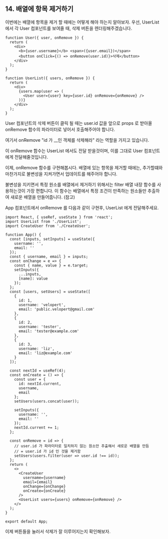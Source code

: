 
## 14. 배열에 항목 제거하기

이번에는 배열에 항목을 제거 할 때에는 어떻게 해야 하는지 알아보자.
우선, UserList 에서 각 User 컴포넌트를 보여줄 때, 삭제 버튼을 렌더링해주겠습니다.
```
function User({ user, onRemove }) {
  return (
    <div>
      <b>{user.username}</b> <span>({user.email})</span>
      <button onClick={() => onRemove(user.id)}>삭제</button>
    </div>
  );
}

function UserList({ users, onRemove }) {
  return (
    <div>
      {users.map(user => (
        <User user={user} key={user.id} onRemove={onRemove} />
      ))}
    </div>
  );
}
```
User 컴포넌트의 삭제 버튼이 클릭 될 때는 user.id 값을 앞으로 props 로 받아올 onRemove 함수의 파라미터로 넣어서 호출해주어야 합니다.

여기서 onRemove "id 가 __인 객체를 삭제해라" 라는 역할을 가지고 있습니다.

이 onRemove 함수는 UserList 에서도 전달 받을것이며, 이를 그대로 User 컴포넌트에게 전달해줄것입니다.

이제, onRemove 함수를 구현해봅시다. 배열에 있는 항목을 제거할 때에는, 추가할떄와 마찬가지로 불변성을 지켜가면서 업데이트를 해주어야 합니다.

불변성을 지키면서 특정 원소를 배열에서 제거하기 위해서는 filter 배열 내장 함수를 사용하는것이 가장 편합니다. 이 함수는 배열에서 특정 조건이 만족하는 원소들만 추출하여 새로운 배열을 만들어줍니다. (참고)

App 컴포넌트에서 onRemove 를 다음과 같이 구현후, UserList 에게 전달해주세요.
```
import React, { useRef, useState } from 'react';
import UserList from './UserList';
import CreateUser from './CreateUser';

function App() {
  const [inputs, setInputs] = useState({
    username: '',
    email: ''
  });
  const { username, email } = inputs;
  const onChange = e => {
    const { name, value } = e.target;
    setInputs({
      ...inputs,
      [name]: value
    });
  };
  const [users, setUsers] = useState([
    {
      id: 1,
      username: 'velopert',
      email: 'public.velopert@gmail.com'
    },
    {
      id: 2,
      username: 'tester',
      email: 'tester@example.com'
    },
    {
      id: 3,
      username: 'liz',
      email: 'liz@example.com'
    }
  ]);

  const nextId = useRef(4);
  const onCreate = () => {
    const user = {
      id: nextId.current,
      username,
      email
    };
    setUsers(users.concat(user));

    setInputs({
      username: '',
      email: ''
    });
    nextId.current += 1;
  };

  const onRemove = id => {
    // user.id 가 파라미터로 일치하지 않는 원소만 추출해서 새로운 배열을 만듬
    // = user.id 가 id 인 것을 제거함
    setUsers(users.filter(user => user.id !== id));
  };
  return (
    <>
      <CreateUser
        username={username}
        email={email}
        onChange={onChange}
        onCreate={onCreate}
      />
      <UserList users={users} onRemove={onRemove} />
    </>
  );
}

export default App;
```
이제 버튼들을 눌러서 삭제가 잘 이루어지는지 확인해보자.